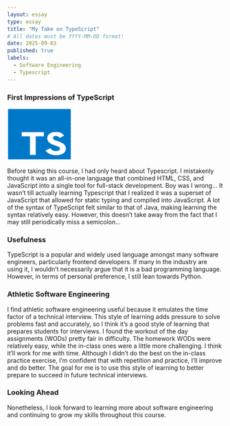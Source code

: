 ```yaml
---
layout: essay
type: essay
title: "My Take on TypeScript"
# All dates must be YYYY-MM-DD format!
date: 2025-09-03
published: true
labels:
  - Software Engineering
  - Typescript
---
```

<h3>First Impressions of TypeScript</h3>
<p>
  <img width="150px" height="120px" class="rounded float-start pe-4" src="../img/typescript_logo.png">
</p>
<p>
Before taking this course, I had only heard about Typescript. I mistakenly thought it was an all-in-one language that combined HTML, CSS, and JavaScript into a single tool for full-stack development. Boy was I wrong… It wasn’t till actually learning Typescript that I realized it was a superset of JavaScript that allowed for static typing and compiled into JavaScript. A lot of the syntax of TypeScript felt similar to that of Java, making learning the syntax relatively easy. However, this doesn’t take away from the fact that I may still periodically miss a semicolon…
</p>

<h3>Usefulness</h3>
TypeScript is a popular and widely used language amongst many software engineers, particularly frontend developers. If many in the industry are using it, I wouldn’t necessarily argue that it is a bad programming language. However, in terms of personal preference, I still lean towards Python.

<h3>Athletic Software Engineering</h3>
I find athletic software engineering useful because it emulates the time factor of a technical interview. This style of learning adds pressure to solve problems fast and accurately, so I think it’s a good style of learning that prepares students for interviews. I found the workout of the day assignments (WODs) pretty fair in difficulty. The homework WODs were relatively easy, while the in-class ones were a little more challenging. I think it’ll work for me with time. Although I didn’t do the best on the in-class practice exercise, I’m confident that with repetition and practice, I’ll improve and do better. The goal for me is to use this style of learning to better prepare to succeed in future technical interviews.

<h3>Looking Ahead</h3>
Nonetheless, I look forward to learning more about software engineering and continuing to grow my skills throughout this course.


